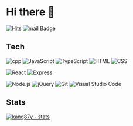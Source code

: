 # Hi there 👋

[![Hits](https://hits.seeyoufarm.com/api/count/incr/badge.svg?url=https%3A%2F%2Fgithub.com%2Fkang87y&count_bg=%236D96DB&title_bg=%2300016C&icon=&icon_color=%23E7E7E7&title=visitor&edge_flat=true)](https://hits.seeyoufarm.com)
[![mail Badge](https://img.shields.io/badge/email-%40-%23EA4335?style=flat-square)](mailto:contact@kang87y.com)
 
## Tech
![cpp](https://img.shields.io/badge/C++-00599C?style=for-the-badge&logo=c%2B%2B&logoColor=white)
![JavaScript](https://img.shields.io/badge/JavaScript-F7DF1E.svg?&style=for-the-badge&logo=javascript&logoColor=black)
![TypeScript](https://img.shields.io/badge/TypeScript-007ACC?style=for-the-badge&logo=typescript&logoColor=white)
![HTML](https://img.shields.io/badge/HTML-E34F26.svg?style=for-the-badge&logo=html5&logoColor=white)
![CSS](https://img.shields.io/badge/CSS-1572B6.svg?style=for-the-badge&logo=css3&logoColor=white)

![React](https://img.shields.io/badge/React-61DAFB.svg?&style=for-the-badge&logo=react&logoColor=black)
![Express](https://img.shields.io/badge/Express-black?style=for-the-badge&logo=express&logoColor=white)

![Node.js](https://img.shields.io/badge/Node.js_-43853D.svg?&style=for-the-badge&logo=node.js&logoColor=white)
![jQuery](https://img.shields.io/badge/jQuery-0769AD?style=for-the-badge&logo=jquery&logoColor=white)
![Git](https://img.shields.io/badge/git-F05033.svg?style=for-the-badge&logo=git&logoColor=white)
![Visual Studio Code](https://img.shields.io/badge/Visual_Studio_Code-0078d7.svg?style=for-the-badge&logo=visual-studio-code&logoColor=white)

## Stats
[![kang87y - stats](https://github-readme-stats.vercel.app/api?username=kang87y)](https://github.com/anuraghazra/github-readme-stats)
